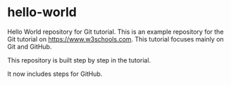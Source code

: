 # hello-world
Hello World repository for Git tutorial.
This is an example repository for the Git tutorial on https://www.w3schools.com.
This tutorial focuses mainly on Git and GitHub.

This repository is built step by step in the tutorial.

It now includes steps for GitHub.
